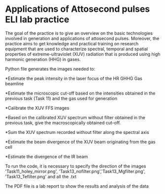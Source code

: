 # Applications of Attosecond pulses ELI lab practice 
 The goal of the practice is to give an overview on the basic technologies involved in generation and applications of attosecond pulses. Moreover, the practice aims to get knowledge and practical training on research equipment that are used to characterize spectral, temporal and spatial properties of extreme-ultraviolet (XUV) radiation that is produced using high harmonic generation (HHG) in gases.

Python file generates the images needed to:

*Estimate the peak intensity in the laser focus of the HR GHHG Gas beamline

*Estimate the microscopic cut-off based on the intensities obtained in the previous task (Task 11) and the gas used for generation

*Calibrate the XUV FFS images

*Based on the calibrated XUV spectrum without filter obtained in the previous task, give the macroscopically obtained cut-off.

*Sum the XUV spectrum recorded without filter along the spectral axis

*Estimate the beam divergence of the XUV beam originating from the gas cell

*Estimate the divergence of the IR beam 

To run the code, it is necessary to specify the direction of the images 'Task11_holey_mirror.png', 'Task13_nofilter.png','Task13_Mgfilter.png', 'Task13_Tefilter.png' and all the .txt

The PDF file is a lab report to show the results and analysis of the data 
